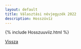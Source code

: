 ```yaml
---
layout: default
title: Választási névjegyzék 2022
description: Hosszúvíz
---
```


{% include Hosszuuviiz.html %}

[Vissza](./)